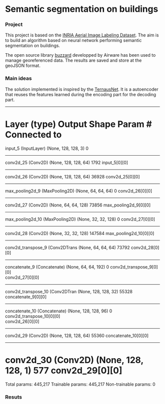 # Semantic segmentation on buildings

### Project 

This project is based on the [INRIA Aerial Image Labeling Dataset](https://project.inria.fr/aerialimagelabeling/).
The aim is to build an algorithm based on neural network performing semantic segmentation on buildings.

The open source library [buzzard](https://github.com/airware/buzzard/) developped by Airware has been used to manage georeferenced data. 
The results are saved and store at the geoJSON format.

### Main ideas

The solution implemented is inspired by the [TernausNet](https://arxiv.org/abs/1801.05746). It is a autoencoder that reuses the features learned during the encoding part for the decoding part.

__________
Layer (type)                    Output Shape         Param #     Connected to                     
==================================================================================================
input_5 (InputLayer)            (None, 128, 128, 3)  0                                            
__________________________________________________________________________________________________
conv2d_25 (Conv2D)              (None, 128, 128, 64) 1792        input_5[0][0]                    
__________________________________________________________________________________________________
conv2d_26 (Conv2D)              (None, 128, 128, 64) 36928       conv2d_25[0][0]                  
__________________________________________________________________________________________________
max_pooling2d_9 (MaxPooling2D)  (None, 64, 64, 64)   0           conv2d_26[0][0]                  
__________________________________________________________________________________________________
conv2d_27 (Conv2D)              (None, 64, 64, 128)  73856       max_pooling2d_9[0][0]            
__________________________________________________________________________________________________
max_pooling2d_10 (MaxPooling2D) (None, 32, 32, 128)  0           conv2d_27[0][0]                  
__________________________________________________________________________________________________
conv2d_28 (Conv2D)              (None, 32, 32, 128)  147584      max_pooling2d_10[0][0]           
__________________________________________________________________________________________________
conv2d_transpose_9 (Conv2DTrans (None, 64, 64, 64)   73792       conv2d_28[0][0]                  
__________________________________________________________________________________________________
concatenate_9 (Concatenate)     (None, 64, 64, 192)  0           conv2d_transpose_9[0][0]         
                                                                 conv2d_27[0][0]                  
__________________________________________________________________________________________________
conv2d_transpose_10 (Conv2DTran (None, 128, 128, 32) 55328       concatenate_9[0][0]              
__________________________________________________________________________________________________
concatenate_10 (Concatenate)    (None, 128, 128, 96) 0           conv2d_transpose_10[0][0]        
                                                                 conv2d_26[0][0]                  
__________________________________________________________________________________________________
conv2d_29 (Conv2D)              (None, 128, 128, 64) 55360       concatenate_10[0][0]             
__________________________________________________________________________________________________
conv2d_30 (Conv2D)              (None, 128, 128, 1)  577         conv2d_29[0][0]                  
==================================================================================================
Total params: 445,217
Trainable params: 445,217
Non-trainable params: 0

### Resuts

